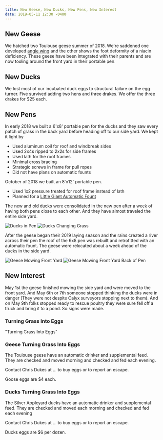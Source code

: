```yaml
---
title: New Geese, New Ducks, New Pens, New Interest
date: 2019-05-11 12:30 -0400
---
```

## New Geese

We hatched two Toulouse geese summer of 2018.  We're saddened one developed [angle wing](https://en.wikipedia.org/wiki/Angel_wing) and the other shows the foot deformity of a niacin deficiency.  These geese have been integrated with their parents and are now tooling around the front yard in their portable pen.

## New Ducks

We lost most of our incubated duck eggs to structural failure on the egg turner.  Five survived adding two hens and three drakes.  We offer the three drakes for $25 each.

## New Pens

In early 2018 we built a 6'x8' portable pen for the ducks and they saw every patch of grass in the back yard before heading off to our side yard.
We kept it light by
* Used aluminum coil for roof and windbreak sides
* Used 2x4s ripped to 2x2s for side frames
* Used lath for the roof frames
* Minimal cross bracing
* Strategic screws in frame for pull ropes
* Did not have plans on automatic founts

October of 2018 we built an 8'x12' portable pen.
* Used 1x2 pressure treated for roof frame instead of lath
* Planned for a [Little Giant Automatic Fount](https://www.strombergschickens.com/product/Little-Giant-Automatic-Fount-Universal/Automatic-Founts)

The new and old ducks were consolidated in the new pen after a week of having both pens close to each other.  And they have almost traveled the entire side yard.

<img src="/assets/20190511/ducks-in-pen-closeup.jpg" alt="Ducks in Pen"/>
<img src="/assets/20190511/ducks-changing-grass.jpg" alt="Ducks Changing Grass"/>

After the geese began their 2019 laying season and the rains created a river across their pen the roof of the 6x8 pen was rebuilt and retrofitted with an automatic fount.  The geese were relocated about a week ahead of the ducks in the side yard.

<img src="/assets/20190511/geese-mowing-front-yard-front.jpg" alt="Geese Mowing Front Yard"/>
<img src="/assets/20190511/geese-mowing-front-yard-back.jpg" alt="Geese Mowing Front Yard Back of Pen" />


## New Interest

May 1st the geese finished mowing the side yard and were moved to the front yard.  And May 6th or 7th someone stopped thinking the ducks were in danger (They were not despite Calyx surveyors stopping next to them).  And on May 9th folks stopped ready to rescue poultry they were sure fell off a truck and bring it to a pond.  So signs were made.

### Turning Grass Into Eggs

"Turning Grass Into Eggs"

### Geese Turning Grass Into Eggs

The Toulouse geese have an automatic drinker and supplemental feed.  They are checked and moved morning and checked and fed each evening.

Contact Chris Dukes at ... to buy eggs or to report an escape.

Goose eggs are $4 each.

### Ducks Turning Grass Into Eggs

The Silver Appleyard ducks have an automatic drinker and supplemental feed.  They are checked and moved each morning and checked and fed each evening

Contact Chris Dukes at ... to buy eggs or to report an escape.

Ducks eggs are $6 per dozen.
